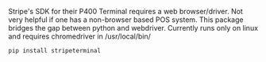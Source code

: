 Stripe's SDK for their P400 Terminal requires a web browser/driver. Not very helpful
if one has a non-browser based POS system. This package bridges the gap between
python and webdriver. Currently runs only on linux and requires chromedriver in /usr/local/bin/

`pip install stripeterminal`